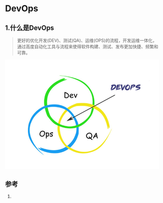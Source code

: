 # DevOps
## 1.什么是DevOps
> 更好的优化开发(DEV)、测试(QA)、运维(OPS)的流程，开发运维一体化，通过高度自动化工具与流程来使得软件构建、测试、发布更加快捷、频繁和可靠。

![](./images/devops.jpg)






## 参考
1. 
